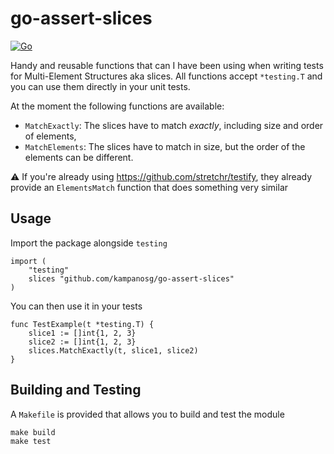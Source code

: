 # go-assert-slices
[![Go](https://github.com/kampanosg/go-assert-slices/actions/workflows/go.yml/badge.svg)](https://github.com/kampanosg/go-assert-slices/actions/workflows/go.yml)

Handy and reusable functions that can I have been using when writing tests for Multi-Element Structures aka slices. All functions accept `*testing.T` and you can use them directly in your unit tests.

At the moment the following functions are available:
* `MatchExactly`: The slices have to match _exactly_, including size and order of elements,
* `MatchElements`: The slices have to match in size, but the order of the elements can be different.

:warning: If you're already using https://github.com/stretchr/testify, they already provide an `ElementsMatch` function that does something very similar

## Usage
Import the package alongside `testing`
```golang
import (
    "testing"
    slices "github.com/kampanosg/go-assert-slices"
)
```

You can then use it in your tests
```golang
func TestExample(t *testing.T) {
	slice1 := []int{1, 2, 3}
	slice2 := []int{1, 2, 3}
	slices.MatchExactly(t, slice1, slice2)
}
```

## Building and Testing
A `Makefile` is provided that allows you to build and test the module
```
make build
make test
```